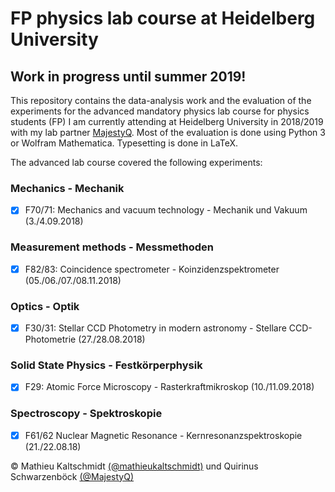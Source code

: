 # FP physics lab course at Heidelberg University

## Work in progress until summer 2019!

This repository contains the data-analysis work and the evaluation of the experiments for the advanced mandatory physics lab course for physics students (FP) I am currently attending at Heidelberg University in 2018/2019 with my lab partner [MajestyQ](https://github.com/MajestyQ).
Most of the evaluation is done using Python 3 or Wolfram Mathematica. Typesetting is done in LaTeX.

The advanced lab course covered the following experiments:

### Mechanics - Mechanik
- [x] F70/71: Mechanics and vacuum technology - Mechanik und Vakuum (3./4.09.2018)

### Measurement methods - Messmethoden
- [x] F82/83: Coincidence spectrometer - Koinzidenzspektrometer (05./06./07./08.11.2018)

### Optics - Optik
- [x] F30/31: Stellar CCD Photometry in modern astronomy - Stellare CCD-Photometrie (27./28.08.2018)

### Solid State Physics - Festkörperphysik
- [x] F29: Atomic Force Microscopy - Rasterkraftmikroskop (10./11.09.2018)

### Spectroscopy - Spektroskopie
- [x] F61/62 Nuclear Magnetic Resonance - Kernresonanzspektroskopie (21./22.08.18)



© Mathieu Kaltschmidt [(@mathieukaltschmidt)](https://github.com/mathieukaltschmidt) und Quirinus Schwarzenböck [(@MajestyQ)](https://github.com/MajestyQ)
